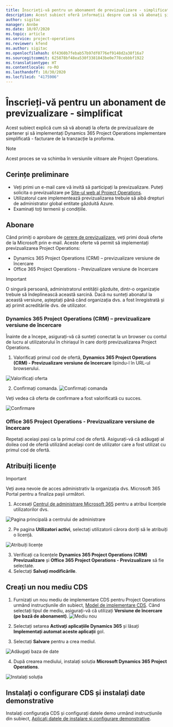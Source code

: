 ```yaml
---
title: Înscrieți-vă pentru un abonament de previzualizare - simplificat
description: Acest subiect oferă informații despre cum să vă abonați și să implementați Project Operations simplificat - gestionați facturarea proforma.
author: sigitac
manager: Annbe
ms.date: 10/07/2020
ms.topic: article
ms.service: project-operations
ms.reviewer: kfend
ms.author: sigitac
ms.openlocfilehash: 6f4360b7febab57b97df0776ef9148d2a38f16a7
ms.sourcegitcommit: 625878bf48ea530f3381843be0e778cebbbf1922
ms.translationtype: HT
ms.contentlocale: ro-RO
ms.lasthandoff: 10/30/2020
ms.locfileid: "4175906"
---
```

# <a name="sign-up-for-a-preview-subscription---lite"></a>Înscrieți-vă pentru un abonament de previzualizare - simplificat 

Acest subiect explică cum să vă abonați la oferta de previzualizare de partener și să implementați Dynamics 365 Project Operations implementare simplificată - facturare de la tranzacție la proforma.

> [!NOTE]
> Acest proces se va schimba în versiunile viitoare ale Project Operations.

## <a name="prerequisites"></a>Cerințe preliminare

- Veți primi un e-mail care vă invită să participați la previzualizare. Puteți solicita o previzualizare pe [Site-ul web al Project Operations](https://dynamics.microsoft.com/en-us/project-operations/overview/).
- Utilizatorul care implementează previzualizarea trebuie să aibă drepturi de administrator global entitate găzduită Azure.
- Examinați toți termenii și condițiile.

## <a name="subscribe"></a>Abonare

Când primiți o aprobare de [cerere de previzualizare](https://forms.office.com/FormsPro/Pages/ResponsePage.aspx?id=v4j5cvGGr0GRqy180BHbR56j8lZs0FdAvwT75_WNFyxUMkRDV1NYQU5TNjE2VjhKOVBUNVg2R0s1NC4u), veți primi două oferte de la Microsoft prin e-mail. Aceste oferte vă permit să implementați previzualizarea Project Operations:

- Dynamics 365 Project Operations (CRM) – previzualizare versiune de încercare
- Office 365 Project Operations - Previzualizare versiune de încercare

> [!IMPORTANT]
> O singură persoană, administratorul entității găzduite, dintr-o organizație trebuie să îndeplinească această sarcină. Dacă nu sunteți abonatul la această versiune, așteptați până când organizația dvs. a fost înregistrată și ați primit acreditările dvs. de utilizator.

### <a name="dynamics-365-project-operations-crm---preview-trial"></a>Dynamics 365 Project Operations (CRM) – previzualizare versiune de încercare 

Înainte de a începe, asigurați-vă că sunteți conectat la un browser cu contul de lucru al utilizatorului în chiriașul în care doriți previzualizarea Project Operations.

1. Valorificați primul cod de ofertă, **Dynamics 365 Project Operations (CRM) - Previzualizare versiune de încercare** lipindu-l în URL-ul browserului.

![Valorificați oferta](./media/16RedeemFirstOfferNew.png)

2. Confirmați comanda.
![Confirmați comanda](./media/17ConfirmOrderNew.png)

Veți vedea că oferta de confirmare a fost valorificată cu succes.

![Confirmare](./media/18OrderConfirmationNew.png)

### <a name="office-365-project-operations---preview-trial"></a>Office 365 Project Operations - Previzualizare versiune de încercare

Repetați aceiași pași ca la primul cod de ofertă. Asigurați-vă că adăugați al doilea cod de ofertă utilizând același cont de utilizator care a fost utilizat cu primul cod de ofertă.

## <a name="assign-licenses"></a>Atribuiți licențe

> [!IMPORTANT]
> Veți avea nevoie de acces administrativ la organizația dvs. Microsoft 365 Portal pentru a finaliza pașii următori.


1. Accesați [Centrul de administrare Microsoft 365](https://portal.office.com/) pentru a atribui licențele utilizatorilor dvs.

![Pagina principală a centrului de administrare](./media/14AdminPortal.png)

2. Pe pagina **Utilizatori activi**, selectați utilizatorii cărora doriți să le atribuiți o licență.

![Atribuiți licențe](./media/15AssignLicenses.png)

3. Verificați ca licențele **Dynamics 365 Project Operations (CRM) Previzualizare** și **Office 365 Project Operations - Previzualizare** să fie selectate. 
4. Selectați **Salvați modificările**.

## <a name="create-a-new-cds-environment"></a>Creați un nou mediu CDS

1. Furnizați un nou mediu de implementare CDS pentru Project Operations urmând instrucțiunile din subiect, [Model de implementare CDS](lite-deployment.md). Când selectați tipul de mediu, asigurați-vă că utilizați **Versiune de încercare (pe bază de abonament)**.
![Mediu nou](./media/19CreateEnvironment.png)

2. Selectați setarea **Activați aplicațiile Dynamics 365** și lăsați **Implementați automat aceste aplicații** gol.  
3. Selectați **Salvare** pentru a crea mediul.

![Adăugați baza de date](./media/20CreateEnvironment1.png)

4. După crearea mediului, instalați soluția **Microsoft Dynamics 365 Project Operations**. 

![Instalați soluția](./media/21InstallSolution.png)

## <a name="install-a-cds-configuration-and-setup-demo-data"></a>Instalați o configurare CDS și instalați date demonstrative

Instalați configurația CDS și configurați datele demo urmând instrucțiunile din subiect, [Aplicați datele de instalare și configurare demonstrative](lite-apply-demo-setup-config-data.md).
